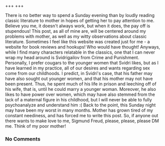+++
+++

There is no better way to spend a Sunday evening than by loudly reading classic literature to mother in hopes of getting her to pay attention to me. Believe you me, it doesn't always work, but when it does, the pay off is stupendous! This post, as all of mine are, will be centered around my problems with mother, as well as my witty observations about classic literature. Sometimes I feel like this website was created just for me - a website for book reviews and hookups! Who would have thought! Anyways, while I find many characters relatable in the classics, one that I can never wrap my head around is Svidrigailov from Crime and Punishment. Personally, I prefer cougars to the younger women that Svidri likes, but as I have learned in my practice, all of our desires and wants regarding sex come from our childhoods. I predict, in Svidri's case, that his father may have also sought out younger women, and that his mother may not have been present. Thus, he spent much of his life in prison and leeching off of his wife, that is, until he could marry a younger woman. Moreover, he also likes to have power over women, which may have also stemmed from the lack of a maternal figure in his childhood, but I will never be able to fully psychoanalyze and understand him :( Back to the point, this Sunday night may have been my worst in many months. Mother has grown tired of my constant neediness, and has forced me to write this post. So, if anyone out there wants to make love to me, Sigmund Freud, please, please, please DM me. Think of my poor mother!

### No Comments
